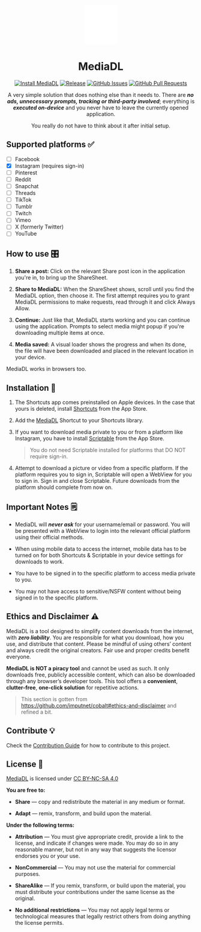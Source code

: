 <div align="center">

![MediaDL](square.and.arrow.down.fill.png)

# MediaDL

[![Install MediaDL][install-badge]][install-link]
[![Release][gh-release-badge]][gh-release-link]
[![GitHub Issues][gh-issues-badge]][gh-issues-link]
[![GitHub Pull Requests][gh-pulls-badge]][gh-pulls-link]

</div>

<div align="center">

A very simple solution that does nothing else than it needs to. There are **_no ads, unnecessary prompts, tracking or third-party involved_**; everything is **_executed on-device_** and you never have to leave the currently opened application.

You really do not have to think about it after initial setup.

</div>

## Supported platforms ✅

- [ ] Facebook
- [x] Instagram (requires sign-in)
- [ ] Pinterest
- [ ] Reddit
- [ ] Snapchat
- [ ] Threads
- [ ] TikTok
- [ ] Tumblr
- [ ] Twitch
- [ ] Vimeo
- [ ] X (formerly Twitter)
- [ ] YouTube

## How to use 🎛️

1. **Share a post:** Click on the relevant Share post icon in the application you're in, to bring up the ShareSheet.

2. **Share to MediaDL:** When the ShareSheet shows, scroll until you find the MediaDL option, then choose it. The first attempt requires you to grant MediaDL permissions to make requests, read through it and click Always Allow.

3. **Continue:** Just like that, MediaDL starts working and you can continue using the application. Prompts to select media might popup if you're downloading multiple items at once.

4. **Media saved:** A visual loader shows the progress and when its done, the file will have been downloaded and placed in the relevant location in your device.

MediaDL works in browsers too.

## Installation 📲

1. The Shortcuts app comes preinstalled on Apple devices. In the case that yours is deleted, install [Shortcuts][shortcuts-app-link] from the App Store.
2. Add the [MediaDL][mediadl-shortcut-link] Shortcut to your Shortcuts library.
3. If you want to download media private to you or from a platform like Instagram, you have to install [Scriptable][scriptable-app-link] from the App Store.

   > You do not need Scriptable installed for platforms that DO NOT require sign-in.

4. Attempt to download a picture or video from a specific platform. If the platform requires you to sign in, Scriptable will open a WebView for you to sign in. Sign in and close Scriptable. Future downloads from the platform should complete from now on.

## Important Notes 🗒️

- MediaDL will **_never ask_** for your username/email or password. You will be presented with a WebView to login into the relevant official platform using their official methods.

- When using mobile data to access the internet, mobile data has to be turned on for both Shortcuts & Scriptable in your device settings for downloads to work.

- You have to be signed in to the specific platform to access media private to you.

- You may not have access to sensitive/NSFW content without being signed in to the specific platform.

## Ethics and Disclaimer ⚠️

MediaDL is a tool designed to simplify content downloads from the internet, with **_zero liability_**. You are responsible for what you download, how you use, and distribute that content. Please be mindful of using others’ content and always credit the original creators. Fair use and proper credits benefit everyone.

**MediaDL is NOT a piracy tool** and cannot be used as such. It only downloads free, publicly accessible content, which can also be downloaded through any browser’s developer tools. This tool offers a **convenient**, **clutter-free**, **one-click solution** for repetitive actions.

> This section is gotten from <https://github.com/imputnet/cobalt#ethics-and-disclaimer> and refined a bit.

## Contribute 💡

Check the [Contribution Guide](./CONTRIBUTING.md) for how to contribute to this project.

## License 🤝

<p xmlns:cc="http://creativecommons.org/ns#" xmlns:dct="http://purl.org/dc/terms/"><a property="dct:title" rel="cc:attributionURL" href="https://mediadl.plbstl.io">MediaDL</a> is licensed under <a href="https://creativecommons.org/licenses/by-nc-sa/4.0/?ref=chooser-v1" target="_blank" rel="license noopener noreferrer" style="display:inline-block;">CC BY-NC-SA 4.0<img style="height:22px!important;margin-left:3px;vertical-align:text-bottom;" src="https://mirrors.creativecommons.org/presskit/icons/cc.svg?ref=chooser-v1" alt=""><img style="height:22px!important;margin-left:3px;vertical-align:text-bottom;" src="https://mirrors.creativecommons.org/presskit/icons/by.svg?ref=chooser-v1" alt=""><img style="height:22px!important;margin-left:3px;vertical-align:text-bottom;" src="https://mirrors.creativecommons.org/presskit/icons/nc.svg?ref=chooser-v1" alt=""><img style="height:22px!important;margin-left:3px;vertical-align:text-bottom;" src="https://mirrors.creativecommons.org/presskit/icons/sa.svg?ref=chooser-v1" alt=""></a></p>

**You are free to:**

- **Share** — copy and redistribute the material in any medium or format.

- **Adapt** — remix, transform, and build upon the material.

**Under the following terms:**

- **Attribution** — You must give appropriate credit, provide a link to the license, and indicate if changes were made. You may do so in any reasonable manner, but not in any way that suggests the licensor endorses you or your use.

- **NonCommercial** — You may not use the material for commercial purposes.

- **ShareAlike** — If you remix, transform, or build upon the material, you must distribute your contributions under the same license as the original.

- **No additional restrictions** — You may not apply legal terms or technological measures that legally restrict others from doing anything the license permits.

<!-- Badges -->

[gh-issues-badge]: https://img.shields.io/github/issues/plbstl/MediaDL
[gh-issues-link]: https://github.com/plbstl/MediaDL/issues
[gh-pulls-badge]: https://img.shields.io/github/issues-pr/plbstl/MediaDL
[gh-pulls-link]: https://github.com/plbstl/MediaDL/pulls
[gh-release-badge]: https://img.shields.io/github/v/release/plbstl/MediaDL?sort=semver
[gh-release-link]: https://github.com/plbstl/MediaDL/releases
[install-badge]: https://img.shields.io/badge/install_MediaDL-7c3aed?style=flat-square
[install-link]: https://plbstl.github.io/MediaDL/install

<!-- App links -->

[mediadl-shortcut-link]: https://www.icloud.com/shortcuts/ec0fca8c3fd441e6a7414321343a0674
[scriptable-app-link]: https://apps.apple.com/app/scriptable/id1405459188
[shortcuts-app-link]: https://apps.apple.com/app/shortcuts/id915249334
